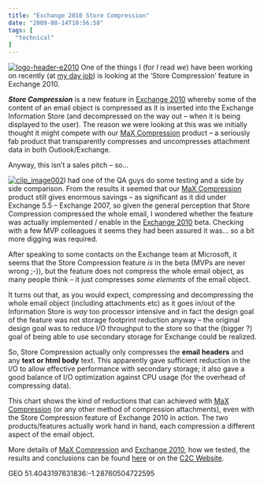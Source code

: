```yaml
---
title: "Exchange 2010 Store Compression"
date: "2009-08-14T10:56:58"
tags: [
  "technical"
]
---
```

[![logo-header-e2010](logo-header-e2010_thumb.gif "logo-header-e2010")](https://kapie.com/content/binary/WindowsLiveWriter/Exchange2010StoreCompression_29F5/logo-header-e2010_2.gif) One of the things I (for *I* read *we*) have been working on recently (at [my day job](http://www.c2c.com)) is looking at the ‘Store Compression’ feature in Exchange 2010.

***Store Compression*** is a new feature in [Exchange 2010](http://www.microsoft.com/exchange/2010/en/us/default.aspx) whereby some of the content of an email object is compressed as it is inserted into the Exchange Information Store (and decompressed on the way out – when it is being displayed to the user). The reason we were looking at this was we initially thought it might compete with our [MaX Compression](http://www.c2c.com/max-compression.aspx) product – a seriously fab product that transparently compresses and uncompresses attachment data in both Outlook/Exchange.

Anyway, this isn’t a sales pitch – so…

[![clip_image002](clip_image002_thumb.gif "clip_image002")](https://kapie.com/content/binary/WindowsLiveWriter/Exchange2010StoreCompression_29F5/clip_image002_2.gif)I had one of the QA guys do some testing and a side by side comparison. From the results it seemed that our [MaX Compression](http://www.c2c.com/max-compression.aspx) product still gives enormous savings – as significant as it did under Exchange 5.5 – Exchange 2007, so given the general perception that Store Compression compressed the whole email, I wondered whether the feature was actually implemented / enable in the [Exchange 2010](http://www.microsoft.com/exchange/2010/en/us/default.aspx) beta. Checking with a few MVP colleagues it seems they had been assured it was… so a bit more digging was required.

After speaking to some contacts on the Exchange team at Microsoft, it seems that the Store Compression feature *is* in the beta (MVPs are never wrong ;-)), but the feature does not compress the whole email object, as many people think – it just compresses *some elements* of the email object.

It turns out that, as you would expect, compressing and decompressing the whole email object (including attachments etc) as it goes in/out of the Information Store is *way* too processor intensive and in fact the design goal of the feature was not storage footprint reduction anyway – the original design goal was to reduce I/O throughput to the store so that the (bigger ?) goal of being able to use secondary storage for Exchange could be realized.

So, Store Compression actually only compresses the **email headers** and any **text or html body** text. This apparently gave sufficient reduction in the I/O to allow effective performance with secondary storage; it also gave a good balance of I/O optimization against CPU usage (for the overhead of compressing data).

This chart shows the kind of reductions that can achieved with [MaX Compression](http://www.c2c.com/max-compression.aspx) (or any other method of compression attachments), even with the Store Compression feature of Exchange 2010 in action. The two products/features actually work hand in hand, each compression a different aspect of the email object.

More details of [MaX Compression](http://www.c2c.com/max-compression.aspx) and [Exchange 2010](http://www.microsoft.com/exchange/2010/en/us/default.aspx), how we tested, the results and conclusions can be found [here](https://kapie.com/files/MaX_Compression_and_Exchange_2010.pdf) or on the [C2C Website](http://www.c2c.com/).

GEO 51.4043197631836:\-1.28760504722595